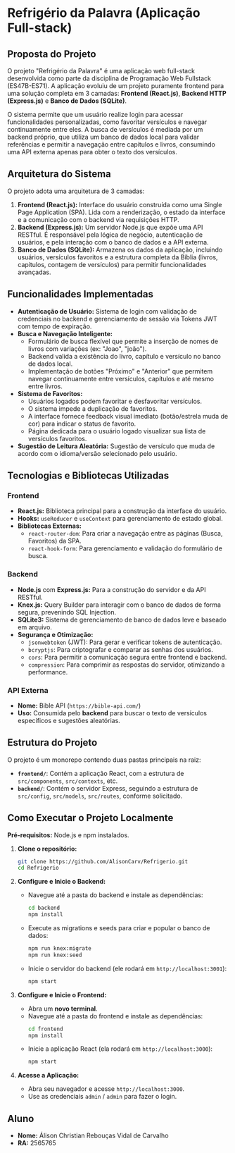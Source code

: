 # Refrigério da Palavra (Aplicação Full-stack)

## Proposta do Projeto

O projeto "Refrigério da Palavra" é uma aplicação web full-stack desenvolvida como parte da disciplina de Programação Web Fullstack (ES47B-ES71). A aplicação evoluiu de um projeto puramente frontend para uma solução completa em 3 camadas: **Frontend (React.js)**, **Backend HTTP (Express.js)** e **Banco de Dados (SQLite)**.

O sistema permite que um usuário realize login para acessar funcionalidades personalizadas, como favoritar versículos e navegar continuamente entre eles. A busca de versículos é mediada por um backend próprio, que utiliza um banco de dados local para validar referências e permitir a navegação entre capítulos e livros, consumindo uma API externa apenas para obter o texto dos versículos.

## Arquitetura do Sistema

O projeto adota uma arquitetura de 3 camadas:

1.  **Frontend (React.js):** Interface do usuário construída como uma Single Page Application (SPA). Lida com a renderização, o estado da interface e a comunicação com o backend via requisições HTTP.
2.  **Backend (Express.js):** Um servidor Node.js que expõe uma API RESTful. É responsável pela lógica de negócio, autenticação de usuários, e pela interação com o banco de dados e a API externa.
3.  **Banco de Dados (SQLite):** Armazena os dados da aplicação, incluindo usuários, versículos favoritos e a estrutura completa da Bíblia (livros, capítulos, contagem de versículos) para permitir funcionalidades avançadas.

## Funcionalidades Implementadas

*   **Autenticação de Usuário:** Sistema de login com validação de credenciais no backend e gerenciamento de sessão via Tokens JWT com tempo de expiração.
*   **Busca e Navegação Inteligente:**
    *   Formulário de busca flexível que permite a inserção de nomes de livros com variações (ex: "Joao", "joão").
    *   Backend valida a existência do livro, capítulo e versículo no banco de dados local.
    *   Implementação de botões "Próximo" e "Anterior" que permitem navegar continuamente entre versículos, capítulos e até mesmo entre livros.
*   **Sistema de Favoritos:**
    *   Usuários logados podem favoritar e desfavoritar versículos.
    *   O sistema impede a duplicação de favoritos.
    *   A interface fornece feedback visual imediato (botão/estrela muda de cor) para indicar o status de favorito.
    *   Página dedicada para o usuário logado visualizar sua lista de versículos favoritos.
*   **Sugestão de Leitura Aleatória:** Sugestão de versículo que muda de acordo com o idioma/versão selecionado pelo usuário.

## Tecnologias e Bibliotecas Utilizadas

### Frontend
*   **React.js:** Biblioteca principal para a construção da interface do usuário.
*   **Hooks:** `useReducer` e `useContext` para gerenciamento de estado global.
*   **Bibliotecas Externas:**
    *   `react-router-dom`: Para criar a navegação entre as páginas (Busca, Favoritos) da SPA.
    *   `react-hook-form`: Para gerenciamento e validação do formulário de busca.

### Backend
*   **Node.js** com **Express.js:** Para a construção do servidor e da API RESTful.
*   **Knex.js:** Query Builder para interagir com o banco de dados de forma segura, prevenindo SQL Injection.
*   **SQLite3:** Sistema de gerenciamento de banco de dados leve e baseado em arquivo.
*   **Segurança e Otimização:**
    *   `jsonwebtoken` (JWT): Para gerar e verificar tokens de autenticação.
    *   `bcryptjs`: Para criptografar e comparar as senhas dos usuários.
    *   `cors`: Para permitir a comunicação segura entre frontend e backend.
    *   `compression`: Para comprimir as respostas do servidor, otimizando a performance.

### API Externa
*   **Nome:** Bible API (`https://bible-api.com/`)
*   **Uso:** Consumida pelo **backend** para buscar o texto de versículos específicos e sugestões aleatórias.

## Estrutura do Projeto

O projeto é um monorepo contendo duas pastas principais na raiz:

*   **`frontend/`**: Contém a aplicação React, com a estrutura de `src/components`, `src/contexts`, etc.
*   **`backend/`**: Contém o servidor Express, seguindo a estrutura de `src/config`, `src/models`, `src/routes`, conforme solicitado.

## Como Executar o Projeto Localmente

**Pré-requisitos:** Node.js e npm instalados.

1.  **Clone o repositório:**
    ```bash
    git clone https://github.com/AlisonCarv/Refrigerio.git
    cd Refrigerio
    ```

2.  **Configure e Inicie o Backend:**
    *   Navegue até a pasta do backend e instale as dependências:
        ```bash
        cd backend
        npm install
        ```
    *   Execute as migrations e seeds para criar e popular o banco de dados:
        ```bash
        npm run knex:migrate
        npm run knex:seed
        ```
    *   Inicie o servidor do backend (ele rodará em `http://localhost:3001`):
        ```bash
        npm start
        ```

3.  **Configure e Inicie o Frontend:**
    *   Abra um **novo terminal**.
    *   Navegue até a pasta do frontend e instale as dependências:
        ```bash
        cd frontend
        npm install
        ```
    *   Inicie a aplicação React (ela rodará em `http://localhost:3000`):
        ```bash
        npm start
        ```

4.  **Acesse a Aplicação:**
    *   Abra seu navegador e acesse `http://localhost:3000`.
    *   Use as credenciais `admin` / `admin` para fazer o login.

## Aluno
*   **Nome:** Álison Christian Rebouças Vidal de Carvalho
*   **RA:** 2565765